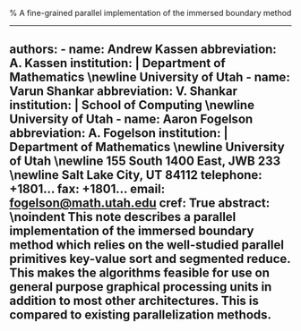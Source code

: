 % A fine-grained parallel implementation of the immersed boundary method

---
authors:
    - name: Andrew Kassen
      abbreviation: A. Kassen
      institution: |
        Department of Mathematics \newline
        University of Utah
    - name: Varun Shankar
      abbreviation: V. Shankar
      institution: |
        School of Computing \newline
        University of Utah
    - name: Aaron Fogelson
      abbreviation: A. Fogelson
      institution: |
          Department of Mathematics \newline
          University of Utah \newline
          155 South 1400 East, JWB 233 \newline
          Salt Lake City, UT 84112
      telephone: +1801...
      fax: +1801...
      email: fogelson@math.utah.edu
cref: True
abstract:
    \noindent This note describes a parallel implementation of the immersed
    boundary method which relies on the well-studied parallel primitives
    key-value sort and segmented reduce. This makes the algorithms feasible for
    use on general purpose graphical processing units in addition to most other
    architectures. This is compared to existing parallelization methods.
---
